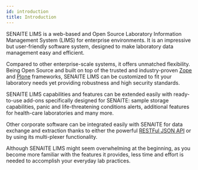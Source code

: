 ```yaml
---
id: introduction
title: Introduction
---
```


SENAITE LIMS is a web-based and Open Source Laboratory Information Management 
System (LIMS) for enterprise environments. It is an impressive but user-friendly
software system, designed to make laboratory data management easy and efficient. 

Compared to other enterprise-scale systems, it offers unmatched flexibility.
Being Open Source and built on top of the trusted and industry-proven 
[Zope](https://www.zope.org) and [Plone](https://plone.com/about.html) 
frameworks, SENAITE LIMS can be customized to fit your laboratory needs 
yet providing robustness and high security standards.

SENAITE LIMS capabilities and features can be extended easily with ready-to-use 
add-ons specifically designed for SENAITE: sample storage capabilities, panic 
and life-threatening conditions alerts, additional features for health-care 
laboratories and many more.

Other corporate software can be integrated easily with SENAITE for data exchange
and extraction thanks to either the powerful [RESTFul JSON API](https://github.com/senaite/senaite.jsonapi) 
or by using its multi-plexer functionality.

Although SENAITE LIMS might seem overwhelming at the beginning, as you become 
more familiar with the features it provides, less time and effort is needed 
to accomplish your everyday lab practices.
